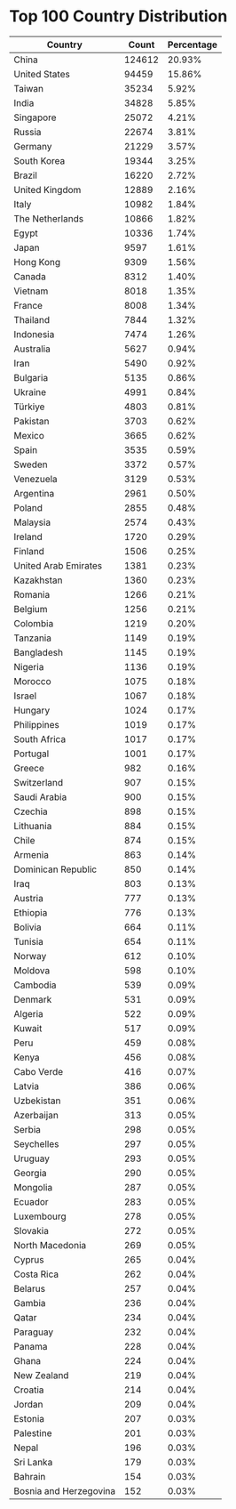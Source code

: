 # Top 100 Country Distribution
| Country | Count | Percentage |
|----|----|----|
| China | 124612 | 20.93% |
| United States | 94459 | 15.86% |
| Taiwan | 35234 | 5.92% |
| India | 34828 | 5.85% |
| Singapore | 25072 | 4.21% |
| Russia | 22674 | 3.81% |
| Germany | 21229 | 3.57% |
| South Korea | 19344 | 3.25% |
| Brazil | 16220 | 2.72% |
| United Kingdom | 12889 | 2.16% |
| Italy | 10982 | 1.84% |
| The Netherlands | 10866 | 1.82% |
| Egypt | 10336 | 1.74% |
| Japan | 9597 | 1.61% |
| Hong Kong | 9309 | 1.56% |
| Canada | 8312 | 1.40% |
| Vietnam | 8018 | 1.35% |
| France | 8008 | 1.34% |
| Thailand | 7844 | 1.32% |
| Indonesia | 7474 | 1.26% |
| Australia | 5627 | 0.94% |
| Iran | 5490 | 0.92% |
| Bulgaria | 5135 | 0.86% |
| Ukraine | 4991 | 0.84% |
| Türkiye | 4803 | 0.81% |
| Pakistan | 3703 | 0.62% |
| Mexico | 3665 | 0.62% |
| Spain | 3535 | 0.59% |
| Sweden | 3372 | 0.57% |
| Venezuela | 3129 | 0.53% |
| Argentina | 2961 | 0.50% |
| Poland | 2855 | 0.48% |
| Malaysia | 2574 | 0.43% |
| Ireland | 1720 | 0.29% |
| Finland | 1506 | 0.25% |
| United Arab Emirates | 1381 | 0.23% |
| Kazakhstan | 1360 | 0.23% |
| Romania | 1266 | 0.21% |
| Belgium | 1256 | 0.21% |
| Colombia | 1219 | 0.20% |
| Tanzania | 1149 | 0.19% |
| Bangladesh | 1145 | 0.19% |
| Nigeria | 1136 | 0.19% |
| Morocco | 1075 | 0.18% |
| Israel | 1067 | 0.18% |
| Hungary | 1024 | 0.17% |
| Philippines | 1019 | 0.17% |
| South Africa | 1017 | 0.17% |
| Portugal | 1001 | 0.17% |
| Greece | 982 | 0.16% |
| Switzerland | 907 | 0.15% |
| Saudi Arabia | 900 | 0.15% |
| Czechia | 898 | 0.15% |
| Lithuania | 884 | 0.15% |
| Chile | 874 | 0.15% |
| Armenia | 863 | 0.14% |
| Dominican Republic | 850 | 0.14% |
| Iraq | 803 | 0.13% |
| Austria | 777 | 0.13% |
| Ethiopia | 776 | 0.13% |
| Bolivia | 664 | 0.11% |
| Tunisia | 654 | 0.11% |
| Norway | 612 | 0.10% |
| Moldova | 598 | 0.10% |
| Cambodia | 539 | 0.09% |
| Denmark | 531 | 0.09% |
| Algeria | 522 | 0.09% |
| Kuwait | 517 | 0.09% |
| Peru | 459 | 0.08% |
| Kenya | 456 | 0.08% |
| Cabo Verde | 416 | 0.07% |
| Latvia | 386 | 0.06% |
| Uzbekistan | 351 | 0.06% |
| Azerbaijan | 313 | 0.05% |
| Serbia | 298 | 0.05% |
| Seychelles | 297 | 0.05% |
| Uruguay | 293 | 0.05% |
| Georgia | 290 | 0.05% |
| Mongolia | 287 | 0.05% |
| Ecuador | 283 | 0.05% |
| Luxembourg | 278 | 0.05% |
| Slovakia | 272 | 0.05% |
| North Macedonia | 269 | 0.05% |
| Cyprus | 265 | 0.04% |
| Costa Rica | 262 | 0.04% |
| Belarus | 257 | 0.04% |
| Gambia | 236 | 0.04% |
| Qatar | 234 | 0.04% |
| Paraguay | 232 | 0.04% |
| Panama | 228 | 0.04% |
| Ghana | 224 | 0.04% |
| New Zealand | 219 | 0.04% |
| Croatia | 214 | 0.04% |
| Jordan | 209 | 0.04% |
| Estonia | 207 | 0.03% |
| Palestine | 201 | 0.03% |
| Nepal | 196 | 0.03% |
| Sri Lanka | 179 | 0.03% |
| Bahrain | 154 | 0.03% |
| Bosnia and Herzegovina | 152 | 0.03% |
